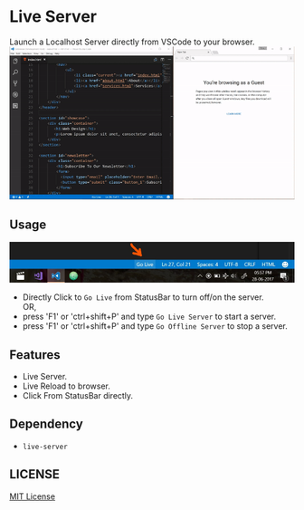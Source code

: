 # Live Server
Launch a Localhost Server directly from VSCode to your browser.  
![Preview](./images/Screenshot/AnimatedPreview.gif)


## Usage
![Preview](./images/Screenshot/statusbar2.jpg)
* Directly Click to `Go Live` from StatusBar to turn off/on the server. 
<br>OR,
* press 'F1' or 'ctrl+shift+P' and type `Go Live Server` to start a server.
* press 'F1' or 'ctrl+shift+P' and type `Go Offline Server` to stop a server.

## Features
* Live Server.
* Live Reload to browser.
* Click From StatusBar directly. 

## Dependency
* `live-server`

## LICENSE
[MIT License](./LICENSE)